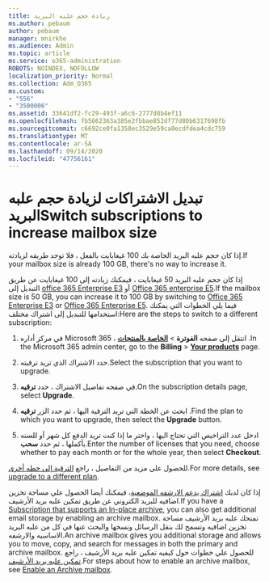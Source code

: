 ```yaml
---
title: زيادة حجم علبه البريد
ms.author: pebaum
author: pebaum
manager: mnirkhe
ms.audience: Admin
ms.topic: article
ms.service: o365-administration
ROBOTS: NOINDEX, NOFOLLOW
localization_priority: Normal
ms.collection: Adm_O365
ms.custom:
- "556"
- "3500006"
ms.assetid: 33641df2-fc29-493f-a6c6-2777d8b4ef11
ms.openlocfilehash: fb5662363a385e2fbbae852df77d80b6317698fb
ms.sourcegitcommit: c6692ce0fa1358ec3529e59ca0ecdfdea4cdc759
ms.translationtype: MT
ms.contentlocale: ar-SA
ms.lasthandoff: 09/14/2020
ms.locfileid: "47756161"
---
```

# <a name="switch-subscriptions-to-increase-mailbox-size"></a><span data-ttu-id="10f9a-102">تبديل الاشتراكات لزيادة حجم علبه البريد</span><span class="sxs-lookup"><span data-stu-id="10f9a-102">Switch subscriptions to increase mailbox size</span></span>

<span data-ttu-id="10f9a-103">إذا كان حجم علبه البريد الخاصة بك 100 غيغابايت بالفعل ، فلا توجد طريقه لزيادته.</span><span class="sxs-lookup"><span data-stu-id="10f9a-103">If your mailbox size is already 100 GB, there's no way to increase it.</span></span>
  
<span data-ttu-id="10f9a-104">إذا كان حجم علبه البريد 50 غيغابايت ، فيمكنك زيادته إلى 100 غيغابايت عن طريق التبديل إلى [office 365 Enterprise E3](https://products.office.com/business/office-365-enterprise-e3-business-software) أو [Office 365 enterprise E5](https://products.office.com/business/office-365-enterprise-e5-business-software).</span><span class="sxs-lookup"><span data-stu-id="10f9a-104">If the mailbox size is 50 GB, you can increase it to 100 GB by switching to [Office 365 Enterprise E3](https://products.office.com/business/office-365-enterprise-e3-business-software) or [Office 365 Enterprise E5](https://products.office.com/business/office-365-enterprise-e5-business-software).</span></span> <span data-ttu-id="10f9a-105">فيما يلي الخطوات التي يمكنك استخدامها للتبديل إلى اشتراك مختلف:</span><span class="sxs-lookup"><span data-stu-id="10f9a-105">Here are the steps to switch to a different subscription:</span></span>
  
1. <span data-ttu-id="10f9a-106">في مركز أداره Microsoft 365 ، انتقل إلى صفحه **الفوترة** \> **[الخاصة بالمنتجات](https://go.microsoft.com/fwlink/p/?linkid=842054)** .</span><span class="sxs-lookup"><span data-stu-id="10f9a-106">In the Microsoft 365 admin center, go to the **Billing** \> **[Your products](https://go.microsoft.com/fwlink/p/?linkid=842054)** page.</span></span>

2. <span data-ttu-id="10f9a-107">حدد الاشتراك الذي تريد ترقيته.</span><span class="sxs-lookup"><span data-stu-id="10f9a-107">Select the subscription that you want to upgrade.</span></span>

3. <span data-ttu-id="10f9a-108">في صفحه تفاصيل الاشتراك ، حدد **ترقيه**.</span><span class="sxs-lookup"><span data-stu-id="10f9a-108">On the subscription details page, select **Upgrade**.</span></span>

4. <span data-ttu-id="10f9a-109">ابحث عن الخطة التي تريد الترقية اليها ، ثم حدد الزر **ترقيه** .</span><span class="sxs-lookup"><span data-stu-id="10f9a-109">Find the plan to which you want to upgrade, then select the **Upgrade** button.</span></span>

5. <span data-ttu-id="10f9a-110">ادخل عدد التراخيص التي تحتاج اليها ، واختر ما إذا كنت تريد الدفع كل شهر أو للسنه بأكملها ، ثم حدد **سحب**.</span><span class="sxs-lookup"><span data-stu-id="10f9a-110">Enter the number of licenses that you need, choose whether to pay each month or for the whole year, then select **Checkout**.</span></span>

<span data-ttu-id="10f9a-111">للحصول علي مزيد من التفاصيل ، راجع [الترقية إلى خطه أخرى](https://docs.microsoft.com/microsoft-365/commerce/subscriptions/upgrade-to-different-plan).</span><span class="sxs-lookup"><span data-stu-id="10f9a-111">For more details, see [upgrade to a different plan](https://docs.microsoft.com/microsoft-365/commerce/subscriptions/upgrade-to-different-plan).</span></span>

<span data-ttu-id="10f9a-112">إذا كان لديك [اشتراك يدعم الارشفه الموضعية](https://docs.microsoft.com/office365/servicedescriptions/exchange-online-archiving-service-description/exchange-online-archiving-service-description)، فيمكنك أيضا الحصول علي مساحة تخزين اضافيه للبريد الكتروني عن طريق تمكين علبه بريد الأرشيف.</span><span class="sxs-lookup"><span data-stu-id="10f9a-112">If you have a [Subscription that supports an In-place archive](https://docs.microsoft.com/office365/servicedescriptions/exchange-online-archiving-service-description/exchange-online-archiving-service-description), you can also get additional email storage by enabling an archive mailbox.</span></span> <span data-ttu-id="10f9a-113">تمنحك علبه بريد الأرشيف مساحة تخزين اضافيه وتسمح لك بنقل الرسائل ونسخها والبحث عنها في كل من علبه البريد الاساسيه والارشفه.</span><span class="sxs-lookup"><span data-stu-id="10f9a-113">An archive mailbox gives you additional storage and allows you to move, copy, and search for messages in both the primary and archive mailbox.</span></span> <span data-ttu-id="10f9a-114">للحصول علي خطوات حول كيفيه تمكين علبه بريد الأرشيف ، راجع [تمكين علبه بريد الأرشيف](https://docs.microsoft.com/microsoft-365/compliance/enable-archive-mailboxes).</span><span class="sxs-lookup"><span data-stu-id="10f9a-114">For steps about how to enable an archive mailbox, see [Enable an Archive mailbox](https://docs.microsoft.com/microsoft-365/compliance/enable-archive-mailboxes).</span></span>